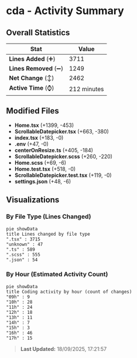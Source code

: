 # cda - Activity Summary 

## Overall Statistics

| Stat                   | Value                                                             |
| ---------------------- | ----------------------------------------------------------------- |
| **Lines Added** (➕)   | 3711                                          |
| **Lines Removed** (➖) | 1249                                        |
| **Net Change** (↕)    | 2462                |
| **Active Time** (⌚)   | 212 minutes |


## Modified Files
- **Home.tsx** (+1399, -453)
- **ScrollableDatepicker.tsx** (+663, -380)
- **index.tsx** (+183, -0)
- **.env** (+47, -0)
- **centerOnResize.ts** (+405, -184)
- **ScrollableDatepicker.scss** (+260, -220)
- **Home.scss** (+69, -6)
- **Home.test.tsx** (+518, -0)
- **ScrollableDatepicker.test.tsx** (+119, -0)
- **settings.json** (+48, -6)

## Visualizations

### By File Type (Lines Changed)

```mermaid
pie showData
title Lines changed by file type
".tsx" : 3715
"unknown" : 47
".ts" : 589
".scss" : 555
".json" : 54
```

### By Hour (Estimated Activity Count)

```mermaid
pie showData
title Coding activity by hour (count of changes)
"09h" : 9
"10h" : 28
"11h" : 24
"12h" : 18
"13h" : 11
"14h" : 7
"15h" : 3
"16h" : 46
"17h" : 15
```


> **Last Updated:** 18/09/2025, 17:21:57